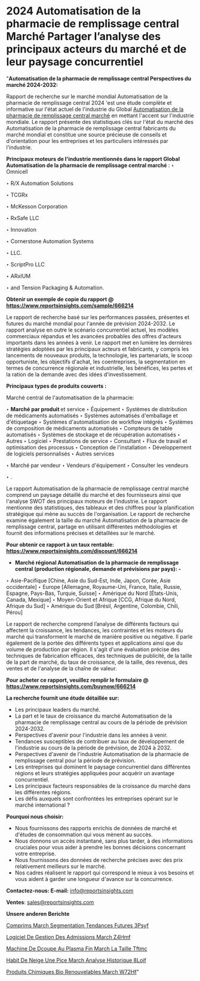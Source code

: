 # 2024 Automatisation de la pharmacie de remplissage central Marché Partager l’analyse des principaux acteurs du marché et de leur paysage concurrentiel

"<strong>Automatisation de la pharmacie de remplissage central Perspectives du marché 2024-2032:</strong>

Rapport de recherche sur le marché mondial Automatisation de la pharmacie de remplissage central 2024 'est une étude complète et informative sur l'état actuel de l'industrie du Global <a href=https://www.reportsinsights.com/sample/666214>Automatisation de la pharmacie de remplissage central marché</a> en mettant l'accent sur l'industrie mondiale. Le rapport présente des statistiques clés sur l'état du marché des Automatisation de la pharmacie de remplissage central fabricants du marché mondial et constitue une source précieuse de conseils et d'orientation pour les entreprises et les particuliers intéressés par l'industrie.

<strong>Principaux moteurs de l'industrie mentionnés dans le rapport Global Automatisation de la pharmacie de remplissage central marché</strong> :
‣ Omnicell

‣ R/X Automation Solutions

‣ TCGRx

‣ McKesson Corporation

‣ RxSafe LLC

‣ Innovation

‣ Cornerstone Automation Systems

‣ LLC.

‣ ScriptPro LLC

‣ ARxIUM

‣ and Tension Packaging & Automation.

<strong>Obtenir un exemple de copie du rapport @ <a href=https://www.reportsinsights.com/sample/666214>https://www.reportsinsights.com/sample/666214</a></strong>

Le rapport de recherche basé sur les performances passées, présentes et futures du marché mondial pour l'année de prévision 2024-2032. Le rapport analyse en outre le scénario concurrentiel actuel, les modèles commerciaux répandus et les avancées probables des offres d'acteurs importants dans les années à venir. Le rapport met en lumière les dernières stratégies adoptées par les principaux acteurs et fabricants, y compris les lancements de nouveaux produits, la technologie, les partenariats, le scoop opportuniste, les objectifs d'achat, les coentreprises, la segmentation en termes de concurrence régionale et industrielle, les bénéfices, les pertes et la ration de la demande avec des idées d'investissement.

<strong>Principaux types de produits couverts :</strong>

Marché central de l'automatisation de la pharmacie:

‣  <strong> Marché par produit </strong> et service
‣ Équipement
‣ Systèmes de distribution de médicaments automatisés
‣ Systèmes automatisés d'emballage et d'étiquetage
‣ Systèmes d'automatisation de workflow intégrés
‣ Systèmes de composition de médicaments automatisés
‣ Compteurs de table automatisés
‣ Systèmes de stockage et de récupération automatisés
‣ Autres
‣ Logiciel
‣ Prestations de service
‣ Consultant
‣ Flux de travail et optimisation des processus
‣ Conception de l'installation
‣ Développement de logiciels personnalisés
‣ Autres services

‣  Marché par vendeur
‣ Vendeurs d'équipement
‣ Consulter les vendeurs

‣  .

Le rapport Automatisation de la pharmacie de remplissage central marché comprend un paysage détaillé du marché et des fournisseurs ainsi que l'analyse SWOT des principaux moteurs de l'industrie. Le rapport mentionne des statistiques, des tableaux et des chiffres pour la planification stratégique qui mène au succès de l'organisation. Le rapport de recherche examine également la taille du marché Automatisation de la pharmacie de remplissage central, partage en utilisant différentes méthodologies et fournit des informations précises et détaillées sur le marché.

<strong>Pour obtenir ce rapport à un taux rentable: <a href=https://www.reportsinsights.com/discount/666214>https://www.reportsinsights.com/discount/666214</a></strong>
<ul>
  <li><strong>Marché régional Automatisation de la pharmacie de remplissage central (production régionale, demande et prévisions par pays): -</strong></li>
</ul>
‣ Asie-Pacifique [Chine, Asie du Sud-Est, Inde, Japon, Corée, Asie occidentale]
‣ Europe [Allemagne, Royaume-Uni, France, Italie, Russie, Espagne, Pays-Bas, Turquie, Suisse]
‣ Amérique du Nord [États-Unis, Canada, Mexique]
‣ Moyen-Orient et Afrique [CCG, Afrique du Nord, Afrique du Sud]
‣ Amérique du Sud [Brésil, Argentine, Colombie, Chili, Pérou]

Le rapport de recherche comprend l’analyse de différents facteurs qui affectent la croissance, les tendances, les contraintes et les moteurs du marché qui transforment le marché de manière positive ou négative. Il parle également de la portée des différents types et applications ainsi que du volume de production par région. Il s'agit d'une évaluation précise des techniques de fabrication efficaces, des techniques de publicité, de la taille de la part de marché, du taux de croissance, de la taille, des revenus, des ventes et de l'analyse de la chaîne de valeur.

<strong>Pour acheter ce rapport, veuillez remplir le formulaire @   <a href=https://www.reportsinsights.com/buynow/666214>https://www.reportsinsights.com/buynow/666214</a></strong>

<strong>La recherche fournit une étude détaillée sur:</strong>
<ul>
  <li>Les principaux leaders du marché.</li>
  <li>La part et le taux de croissance du marché Automatisation de la pharmacie de remplissage central au cours de la période de prévision 2024-2032.</li>
  <li>Perspectives d'avenir pour l'industrie dans les années à venir.</li>
  <li>Tendances susceptibles de contribuer au taux de développement de l'industrie au cours de la période de prévision, de 2024 à 2032.</li>
  <li>Perspectives d'avenir de l'industrie Automatisation de la pharmacie de remplissage central pour la période de prévision.</li>
  <li>Les entreprises qui dominent le paysage concurrentiel dans différentes régions et leurs stratégies appliquées pour acquérir un avantage concurrentiel.</li>
  <li>Les principaux facteurs responsables de la croissance du marché dans les différentes régions.</li>
  <li>Les défis auxquels sont confrontées les entreprises opérant sur le marché international ?</li>
</ul>
<strong>Pourquoi nous choisir:</strong>
<ul>
  <li>Nous fournissons des rapports enrichis de données de marché et d'études de consommation qui vous mènent au succès.</li>
  <li>Nous donnons un accès instantané, sans plus tarder, à des informations cruciales pour vous aider à prendre les bonnes décisions concernant votre entreprise.</li>
  <li>Nous fournissons des données de recherche précises avec des prix relativement meilleurs sur le marché.</li>
  <li>Nos cadres réalisent le rapport qui correspond le mieux à vos besoins et vous aident à garder une longueur d'avance sur la concurrence.</li>
</ul>
<strong>Contactez-nous:
</strong><strong>E-mail:</strong> <a href=mailto:info@reportsinsights.com>info@reportsinsights.com</a>

<strong>Ventes</strong>: <a href=mailto:sales@reportsinsights.com>sales@reportsinsights.com</a>

<strong>Unsere anderen Berichte</strong>

<a href=https://www.linkedin.com/pulse/comprim%C3%A9s-march%C3%A9-segmentation-tendances-futures-3psyf/>Comprims March Segmentation Tendances Futures 3Psyf</a>

<a href=https://www.linkedin.com/pulse/logiciel-de-gestion-des-admissions-march%C3%A9-z4hmf/>Logiciel De Gestion Des Admissions March Z4Hmf</a>

<a href=https://www.linkedin.com/pulse/machine-de-d%C3%A9coupe-au-plasma-fin-march%C3%A9-la-taille-tftmc/>Machine De Dcoupe Au Plasma Fin March La Taille Tftmc</a>

<a href=https://www.linkedin.com/pulse/habit-de-neige-une-pi%C3%A8ce-march%C3%A9-analyse-historique-8loif/>Habit De Neige Une Pice March Analyse Historique 8Loif</a>

<a href=https://www.linkedin.com/pulse/produits-chimiques-bio-renouvelables-march%C3%A9--w72hf/>Produits Chimiques Bio Renouvelables March  W72Hf</a>"

